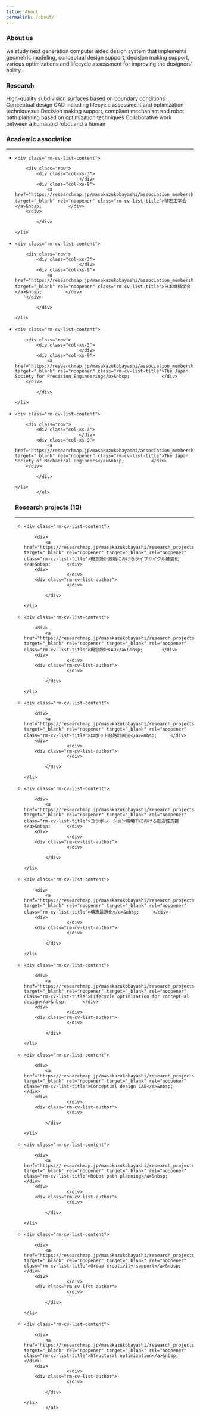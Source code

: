 ```yaml
---
title: About
permalink: /about/
---
```


### About us
we study next generation computer aided design system that implements geometric modeling, conceptual design support, decision making support, various optimizations and lifecycle assessment for improving the designers’ ability.


### Research

High-quality subdivision surfaces based on boundary conditions
Conceptual design CAD including lifecycle assessment and optimization techniquesue
Decision making support, compliant mechanism and robot path planning based on optimization techniques
Collaborative work between a humanoid robot and a human


### Academic association

<hr>

<ul class="rm-cv-list-group">
				<li class="list-group-item rm-cv-disclosed rm-cv-type-myself rm-cv-created">

	<div class="rm-cv-list-content">

		<div class="row">
			<div class="col-xs-3">
							</div>
			<div class="col-xs-9">
				<a href="https://researchmap.jp/masakazukobayashi/association_memberships/5626970" target="_blank" rel="noopener" class="rm-cv-list-title">精密工学会</a>&nbsp;			</div>
		</div>

			</div>

	</li>
<li class="list-group-item rm-cv-disclosed rm-cv-type-myself rm-cv-created">

	<div class="rm-cv-list-content">

		<div class="row">
			<div class="col-xs-3">
							</div>
			<div class="col-xs-9">
				<a href="https://researchmap.jp/masakazukobayashi/association_memberships/5626969" target="_blank" rel="noopener" class="rm-cv-list-title">日本機械学会</a>&nbsp;			</div>
		</div>

			</div>

	</li>
<li class="list-group-item rm-cv-disclosed rm-cv-type-myself rm-cv-created">

	<div class="rm-cv-list-content">

		<div class="row">
			<div class="col-xs-3">
							</div>
			<div class="col-xs-9">
				<a href="https://researchmap.jp/masakazukobayashi/association_memberships/5626968" target="_blank" rel="noopener" class="rm-cv-list-title">The Japan Society for Precision Engineering</a>&nbsp;			</div>
		</div>

			</div>

	</li>
<li class="list-group-item rm-cv-disclosed rm-cv-type-myself rm-cv-created">

	<div class="rm-cv-list-content">

		<div class="row">
			<div class="col-xs-3">
							</div>
			<div class="col-xs-9">
				<a href="https://researchmap.jp/masakazukobayashi/association_memberships/5626967" target="_blank" rel="noopener" class="rm-cv-list-title">The Japan Society of Mechanical Engineers</a>&nbsp;			</div>
		</div>

			</div>

	</li>
			</ul>





### Research projects (10)

<hr>


<ul class="rm-cv-list-group">
				<li class="list-group-item rm-cv-disclosed rm-cv-type-myself rm-cv-created">

	<div class="rm-cv-list-content">

		<div>
			<a href="https://researchmap.jp/masakazukobayashi/research_projects/8364957" target="_blank" rel="noopener" target="_blank" rel="noopener" class="rm-cv-list-title">概念設計段階におけるライフサイクル最適化</a>&nbsp;		</div>
		<div>
					</div>
		<div class="rm-cv-list-author">
					</div>

			</div>

	</li>
<li class="list-group-item rm-cv-disclosed rm-cv-type-myself rm-cv-created">

	<div class="rm-cv-list-content">

		<div>
			<a href="https://researchmap.jp/masakazukobayashi/research_projects/8364956" target="_blank" rel="noopener" target="_blank" rel="noopener" class="rm-cv-list-title">概念設計CAD</a>&nbsp;		</div>
		<div>
					</div>
		<div class="rm-cv-list-author">
					</div>

			</div>

	</li>
<li class="list-group-item rm-cv-disclosed rm-cv-type-myself rm-cv-created">

	<div class="rm-cv-list-content">

		<div>
			<a href="https://researchmap.jp/masakazukobayashi/research_projects/8364955" target="_blank" rel="noopener" target="_blank" rel="noopener" class="rm-cv-list-title">ロボット経路計画法</a>&nbsp;		</div>
		<div>
					</div>
		<div class="rm-cv-list-author">
					</div>

			</div>

	</li>
<li class="list-group-item rm-cv-disclosed rm-cv-type-myself rm-cv-created">

	<div class="rm-cv-list-content">

		<div>
			<a href="https://researchmap.jp/masakazukobayashi/research_projects/8364954" target="_blank" rel="noopener" target="_blank" rel="noopener" class="rm-cv-list-title">コラボレーション環境下における創造性支援</a>&nbsp;		</div>
		<div>
					</div>
		<div class="rm-cv-list-author">
					</div>

			</div>

	</li>
<li class="list-group-item rm-cv-disclosed rm-cv-type-myself rm-cv-created">

	<div class="rm-cv-list-content">

		<div>
			<a href="https://researchmap.jp/masakazukobayashi/research_projects/8364953" target="_blank" rel="noopener" target="_blank" rel="noopener" class="rm-cv-list-title">構造最適化</a>&nbsp;		</div>
		<div>
					</div>
		<div class="rm-cv-list-author">
					</div>

			</div>

	</li>
<li class="list-group-item rm-cv-disclosed rm-cv-type-myself rm-cv-created">

	<div class="rm-cv-list-content">

		<div>
			<a href="https://researchmap.jp/masakazukobayashi/research_projects/8364952" target="_blank" rel="noopener" target="_blank" rel="noopener" class="rm-cv-list-title">Lifecycle optimization for conceptual design</a>&nbsp;		</div>
		<div>
					</div>
		<div class="rm-cv-list-author">
					</div>

			</div>

	</li>
<li class="list-group-item rm-cv-disclosed rm-cv-type-myself rm-cv-created">

	<div class="rm-cv-list-content">

		<div>
			<a href="https://researchmap.jp/masakazukobayashi/research_projects/8364951" target="_blank" rel="noopener" target="_blank" rel="noopener" class="rm-cv-list-title">Conceptual design CAD</a>&nbsp;		</div>
		<div>
					</div>
		<div class="rm-cv-list-author">
					</div>

			</div>

	</li>
<li class="list-group-item rm-cv-disclosed rm-cv-type-myself rm-cv-created">

	<div class="rm-cv-list-content">

		<div>
			<a href="https://researchmap.jp/masakazukobayashi/research_projects/8364950" target="_blank" rel="noopener" target="_blank" rel="noopener" class="rm-cv-list-title">Robot path planning</a>&nbsp;		</div>
		<div>
					</div>
		<div class="rm-cv-list-author">
					</div>

			</div>

	</li>
<li class="list-group-item rm-cv-disclosed rm-cv-type-myself rm-cv-created">

	<div class="rm-cv-list-content">

		<div>
			<a href="https://researchmap.jp/masakazukobayashi/research_projects/8364949" target="_blank" rel="noopener" target="_blank" rel="noopener" class="rm-cv-list-title">Group creativity support</a>&nbsp;		</div>
		<div>
					</div>
		<div class="rm-cv-list-author">
					</div>

			</div>

	</li>
<li class="list-group-item rm-cv-disclosed rm-cv-type-myself rm-cv-created">

	<div class="rm-cv-list-content">

		<div>
			<a href="https://researchmap.jp/masakazukobayashi/research_projects/8364948" target="_blank" rel="noopener" target="_blank" rel="noopener" class="rm-cv-list-title">Structural optimization</a>&nbsp;		</div>
		<div>
					</div>
		<div class="rm-cv-list-author">
					</div>

			</div>

	</li>
			</ul>



<!--
### Research
Making sense of data is possibly the biggest problem in Neuroscience and beyond. We build algorithms to analyze data. We also use theory as well as computational and [neural modeling](https://en.wikipedia.org/wiki/Computational_neuroscience) to understand how information is processed in the nervous system, explaining data obtained in collaboration with [electrophysiologists](https://en.wikipedia.org/wiki/Electrophysiology) and in [psychophysical](https://en.wikipedia.org/wiki/Psychophysics) experiments. Lastly, we constrain and develop new technologies aimed at obtaining data about brains.

Our conceptual work addresses information processing in the nervous system from two angles: (1) By analyzing and explaining electrophysiological data, we study what neurons do. (2) By analyzing and explaining human behavior, we study what all these neurons do together. Much of our work looks at these questions from a normative or causal viewpoint, asking what problems the nervous system should be solving. This often means taking a Bayesian approach. Bayesian decision theory is the systematic way of calculating how the nervous system may make good decisions in the presence of uncertainty. Causal inference from observational data promises to be a key enabler for progress in science.

We've pursued projects that involve handshake greetings, human movement, [cell-phone related parkinson's research](http://journal.frontiersin.org/article/10.3389/fneur.2012.00158/abstract), competitions at [Kaggle](https://www.kaggle.com/), [meta-science analysis](http://www.nature.com/nature/journal/v489/n7415/full/489201a.html), data sharing initiatives, and [recording from all neurons in a mouse](http://journals.plos.org/ploscompbiol/article?id=10.1371/journal.pcbi.1002291).

The best way to get a sense of what's currently going on in the lab is to check out the work of individual lab members:

### Lab Members

Our research group is remarkably interdisciplinary. Our interests span statistics, physics, biology, applied mathematics, molecular biology, metascience, cognitive science, and many other disciplines. Visit our [people page](https://TTI-DEL.github.io/Lab/people/) to see more information on each person who works in the lab (publications, contact information, photos).

### Lab Culture

Our lab is a wonderful spot for anyone who is super driven by curiosity and likes to learn/move through ideas quickly. Instead of one big "lab project", everyone is generally the chief of their own individual projects.

Since our lab includes several fields, we don't have big lab meetings with everyone. Instead, we engage in a number of practices to facilitate good communication in the lab. Currently these include
0. Weekly 'lab teachings' where someone teaches a thing. https://TTI-DEL.github.io/Lab/2018/08/29/upcoming-lab-teaching.html
0. 'One-on-ones'. Every semester everyone in the lab is expected to sit down with everyone else for an hour.
0. Lab tea time. It's tea! And science. A 10-minute talk by someone about anything, including their current work.
0. Coding overviews. Structured like the one-on-ones
0. A lab hammock, hangboard, and art on loan from the Penn Museum
0. Monday morning donuts @ 9:00am

Every week, more or less, we chat about current lab practices and sometimes vote on new things.

### Collaborators

Here are some cool people in fields that interest us. **note:** This list is in no way complete. We have a lot of collaborators -- if you've collaborated with us and want a link here, let us know!

**University of Pennsylvania:**
- [David Issadore - Dept of Bioengineering](http://cnt.upenn.edu/david-issadore)
- [Jay Gottfried - Dept of Neurology](http://labs.feinberg.northwestern.edu/gottfried/)
- [Raquel and Ruben Gur - Dept of Neuropsychiatry](http://www.med.upenn.edu/bbl/faculty-regur.html)
- [Maria Geffen - Dept of Otorhinolaryngology](https://geffenlab.weebly.com/)
- [Yale Cohen - Dept of Otorhinolaryngology](http://auditoryresearchlaboratory.weebly.com/)
- [Dani Bassett - Dept of Bionengineering](https://www.danisbassett.com/)
- [Andrew Tsourkas - Dept of Bioengineering](http://www.seas.upenn.edu/~atsourk/)
- [Jason Moore - Dept of Biostatistics](https://www.med.upenn.edu/apps/faculty/index.php/g275/p8803452)
- [Lyle Ungar - Dept of CIS](http://www.cis.upenn.edu/~ungar/)

**Northwestern University:**
- [Lee Miller - Depts of Physiology and BME](http://physio.northwestern.edu/)
- [Mark Segraves - Depts of Neurobiology and Physiology](http://www.neurobiology.northwestern.edu/people/core-faculty/mark-segraves.html)
- [Matt Tresch - Depts of Physiology and BME](http://www.mccormick.northwestern.edu/biomedical/)
- [David Mohr - Dept of Preventive medicine](http://www.feinberg.northwestern.edu/faculty-profiles/az/profile.html?xid=17234)


**External:**

- [Scott Grafton - UCSB](https://www.psych.ucsb.edu/people/faculty/grafton)
- [Nicho Hatsopoulos - University of Chicago](http://pondside.uchicago.edu/oba/faculty/Hatsopoulos/lab/)
- [Peter Strick - University of Pittsburgh](http://www.cnbc.cmu.edu/faculty/strick-peter-l/view-details)
- [Mriganka Sur - MIT](http://surlab.mit.edu/)
- [Rob Turner - University of Pittsburgh](http://www.neurobio.pitt.edu/faculty/turner.htm)

 -->
